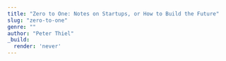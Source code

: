 ```yaml
---
title: "Zero to One: Notes on Startups, or How to Build the Future"
slug: "zero-to-one"
genre: ""
author: "Peter Thiel"
_build:
  render: 'never'
---
```


